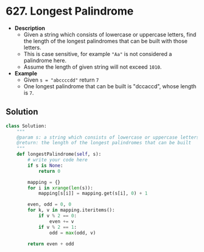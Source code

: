 # 627. Longest Palindrome

- **Description**
    - Given a string which consists of lowercase or uppercase letters, find the length of the longest palindromes that can be built with those letters.
    - This is case sensitive, for example `"Aa"` is not considered a palindrome here.
    - Assume the length of given string will not exceed `1010`.
- **Example**
    - Given `s = "abccccdd"` return `7`
    - One longest palindrome that can be built is "dccaccd", whose length is `7`.



## Solution

```python
class Solution:
    """
    @param s: a string which consists of lowercase or uppercase letters
    @return: the length of the longest palindromes that can be built
    """
    def longestPalindrome(self, s):
        # write your code here
        if s is None:
            return 0

        mapping = {}
        for i in xrange(len(s)):
            mapping[s[i]] = mapping.get(s[i], 0) + 1

        even, odd = 0, 0
        for k, v in mapping.iteritems():
            if v % 2 == 0:
                even += v
            if v % 2 == 1:
                odd = max(odd, v)

        return even + odd
```
